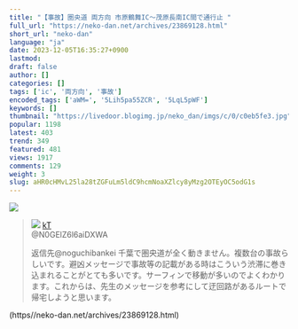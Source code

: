 ```yaml
---
title: "【事故】圏央道 両方向 市原鶴舞IC～茂原長南IC間で通行止 "
full_url: "https://neko-dan.net/archives/23869128.html"
short_url: "neko-dan"
language: "ja"
date: 2023-12-05T16:35:27+0900
lastmod: 
draft: false
author: []
categories: []
tags: ['ic', '両方向', '事故']
encoded_tags: ['aWM=', '5Lih5pa55ZCR', '5LqL5pWF']
keywords: []
thumbnail: "https://livedoor.blogimg.jp/neko_dan/imgs/c/0/c0eb5fe3.jpg"
popular: 1198
latest: 403
trend: 349
featured: 481
views: 1917
comments: 129
weight: 3
slug: aHR0cHMvL25la28tZGFuLm5ldC9hcmNoaXZlcy8yMzg2OTEyOC5odG1s
---
```


![](https://livedoor.blogimg.jp/neko_dan/imgs/c/0/c0eb5fe3.jpg)

<blockquote id='twibodyUQbYZVaDNK'> <p> <img src='https//livedoor.blogimg.jp/neko_dan/imgs/2/9/292e703d.jpg'> <a href='https//twitter.com/N0GElZ6l6aiDXWA/status/1731935164039585903' target='_blank'>kT </a><br> @N0GElZ6l6aiDXWA </p> <p id='twitextUQbYZVaDNK'> 返信先@noguchibankei 千葉で圏央道が全く動きません。複数台の事故らしいです。避凶メッセージで事故等の記載がある時はこういう渋滞に巻き込まれることがとても多いです。サーフィンで移動が多いのでよくわかります。これからは、先生のメッセージを参考にして迂回路があるルートで帰宅しようと思います。 </p> </blockquote> 

(https//neko-dan.net/archives/23869128.html)

